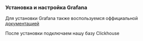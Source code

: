 ### Установка и настройка Grafana
Для установки Grafana также воспользуемся оффициальной [документацией](https://grafana.com/docs/grafana/latest/setup-grafana/installation/debian/)

После установки подключаем нашу базу Clickhouse
